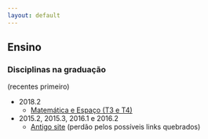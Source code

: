 ```yaml
---
layout: default
---
```


## Ensino

### Disciplinas na graduação

(recentes primeiro)
+ 2018.2
  + [Matemática e Espaço (T3 e T4)](/CC/2018.2.ME)
+ 2015.2, 2015.3, 2016.1 e 2016.2
  + [Antigo site](https://sites.google.com/site/elivaldolozerfr/home) (perdão pelos possíveis links quebrados)
